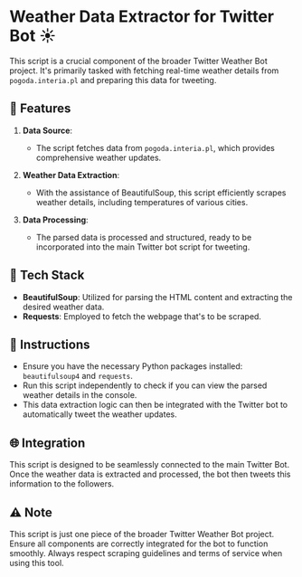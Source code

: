 # Weather Data Extractor for Twitter Bot ☀️

This script is a crucial component of the broader Twitter Weather Bot project. It's primarily tasked with fetching real-time weather details from `pogoda.interia.pl` and preparing this data for tweeting.

## 🚀 Features

1. **Data Source**:
   - The script fetches data from `pogoda.interia.pl`, which provides comprehensive weather updates.
   
2. **Weather Data Extraction**:
   - With the assistance of BeautifulSoup, this script efficiently scrapes weather details, including temperatures of various cities.
   
3. **Data Processing**:
   - The parsed data is processed and structured, ready to be incorporated into the main Twitter bot script for tweeting.

## 💼 Tech Stack

- **BeautifulSoup**: Utilized for parsing the HTML content and extracting the desired weather data.
- **Requests**: Employed to fetch the webpage that's to be scraped.

## 📝 Instructions

- Ensure you have the necessary Python packages installed: `beautifulsoup4` and `requests`.
- Run this script independently to check if you can view the parsed weather details in the console.
- This data extraction logic can then be integrated with the Twitter bot to automatically tweet the weather updates.

## 🌐 Integration

This script is designed to be seamlessly connected to the main Twitter Bot. Once the weather data is extracted and processed, the bot then tweets this information to the followers.

## ⚠️ Note

This script is just one piece of the broader Twitter Weather Bot project. Ensure all components are correctly integrated for the bot to function smoothly. Always respect scraping guidelines and terms of service when using this tool.
